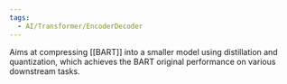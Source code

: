 ```yaml
---
tags:
  - AI/Transformer/EncoderDecoder
---
```


Aims at compressing [[BART]] into a smaller model using distillation and quantization, which achieves the BART original performance on various downstream tasks.

